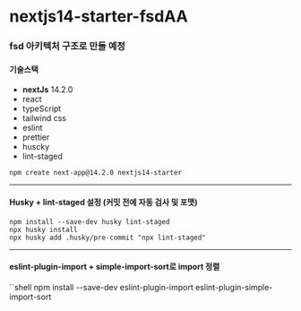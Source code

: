 # nextjs14-starter-fsdAA

### fsd 아키텍처 구조로 만들 예정

#### 기술스택 

- **nextJs** 14.2.0
- react
- typeScript
- tailwind css
- eslint
- prettier
- huscky
- lint-staged

```shell
npm create next-app@14.2.0 nextjs14-starter
```

---

#### Husky + lint-staged 설정 (커밋 전에 자동 검사 및 포맷)

```shell
npm install --save-dev husky lint-staged
npx husky install
npx husky add .husky/pre-commit "npx lint-staged"
```

---

####  eslint-plugin-import + simple-import-sort로 import 정렬

``shell
npm install --save-dev eslint-plugin-import eslint-plugin-simple-import-sort
```